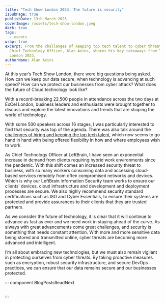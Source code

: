 ```yaml
---
title: "Tech Show London 2023: The future is security"
isSubPage: true
publishDate: 13th March 2023
coverImage: /assets/tech-show-london.jpeg
dark: true
tags:
  - events
wrap: true
excerpt: From the challenges of keeping top tech talent to cyber threats, our
  Chief Technology Officer, Alan Avins, shares his key takeaways from Tech Show
  London 2023.
authorName: Alan Avins
---
```

At this year’s Tech Show London, there were big questions being asked. How can we keep our data secure, when technology is advancing at such speed? How can we protect our businesses from cyber attack? What does the future of Cloud technology look like?

With a record-breaking 22,500 people in attendance across the two days at ExCel London, business leaders and enthusiasts were brought together to discuss and explore the latest innovations and trends that are shaping the world of technology. 

With some 500 speakers across 16 stages, I was particularly interested to find that security was top of the agenda. There was also talk around the [challenges of hiring and keeping the top tech talent](https://elitebusinessmagazine.co.uk/interviews/item/what-are-the-challenges-of-hiring-and-keeping-top-tech-talent?dm_i=1ROA,88H7F,91EGHR,XSV99,1), which now seems to go hand in hand with being offered flexibility in how and where employees wish to work. 

As Chief Technology Officer at LeftBrain, I have seen an exponential increase in demand from clients requiring hybrid work environments since the pandemic. With this shift comes an increased security threat to business, with so many workers consuming data and accessing cloud-based services remotely from often compromised networks and devices. Which is why our LeftBrain Information Security team works to ensure our clients' devices, cloud infrastructure and development and deployment processes are secure. We also highly recommend security standard certifications such as ISO and Cyber Essentials, to ensure their systems are protected and provide assurances to their clients that they are trusted partners. 

As we consider the future of technology, it is clear that it will continue to advance as fast as ever and we need work in staying ahead of the curve. As always with great advancements come great challenges, and security is something that needs constant attention. With more and more sensitive data being stored and transmitted online, cyber threats are becoming more advanced and intelligent. 

I’m all about embracing new technologies, but we must also remain vigilant in protecting ourselves from cyber threats. By taking proactive measures such as encryption, robust security infrastructure, and secure DevOps practices, we can ensure that our data remains secure and our businesses protected.

::: component BlogPostsReadNext
~~~
~~~

:::